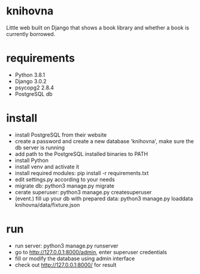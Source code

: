 # knihovna
Little web built on Django that shows a book library and whether a book is currently borrowed.

# requirements
- Python 3.8.1
- Django 3.0.2
- psycopg2 2.8.4
- PostgreSQL db

# install
- install PostgreSQL from their website
- create a password and create a new database 'knihovna', make sure the db server is running
- add path to the PostgreSQL installed binaries to PATH
- install Python
- install venv and activate it
- install required modules: pip install -r requirements.txt
- edit settings.py according to your needs
- migrate db: python3 manage.py migrate
- cerate superuser: python3 manage.py createsuperuser
- (event.) fill up your db with prepared data: python3 manage.py loaddata knihovna/data/fixture.json


# run
- run server: python3 manage.py runserver
- go to http://127.0.0.1:8000/admin, enter superuser credentials
- fill or modify the database using admin interface
- check out http://127.0.0.1:8000/ for result
